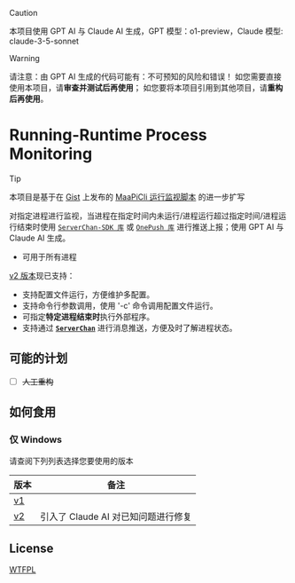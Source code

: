 > [!CAUTION]
> 本项目使用 GPT AI 与 Claude AI 生成，GPT 模型：o1-preview，Claude 模型: claude-3-5-sonnet

> [!WARNING]
> 请注意：由 GPT AI 生成的代码可能有：不可预知的风险和错误！
> 如您需要直接使用本项目，请**审查并测试后再使用**；
> 如您要将本项目引用到其他项目，请**重构后再使用**。

# Running-Runtime Process Monitoring

> [!TIP]
> 本项目是基于在 [Gist](https://gist.github.com/) 上发布的 [MaaPiCli 运行监视脚本](https://gist.github.com/NEANC/ebd9fbec7d736dd16311047ba2cf5d9e) 的进一步扩写

对指定进程进行监视，当进程在指定时间内未运行/进程运行超过指定时间/进程运行结束时使用 [`ServerChan-SDK 库`](https://github.com/easychen/serverchan-sdk "ServerChan 的 SDK") 或 [`OnePush 库`](https://github.com/y1ndan/onepush "仅v2版本支持") 进行推送上报；使用 GPT AI 与 Claude AI 生成。

- 可用于所有进程

[v2 版本](v2-RC/README.md)现已支持：

- 支持配置文件运行，方便维护多配置。
- 支持命令行参数调用，使用 '-c' 命令调用配置文件运行。
- 可指定**特定进程结束时**执行外部程序。
- 支持通过 **[`ServerChan`](https://sct.ftqq.com/)** 进行消息推送，方便及时了解进程状态。

## 可能的计划

- [ ] ~~人工重构~~

## 如何食用

### 仅 Windows

请查阅下列列表选择您要使用的版本

| 版本                                | 备注                                |
| ----------------------------------- | ----------------------------------- |
| [v1](.\v1-RC\InstallationManual.md) |                                     |
| [v2](.\v2-RC\InstallationManual.md) | 引入了 Claude AI 对已知问题进行修复 |

## License

[WTFPL](./LICENSE)
